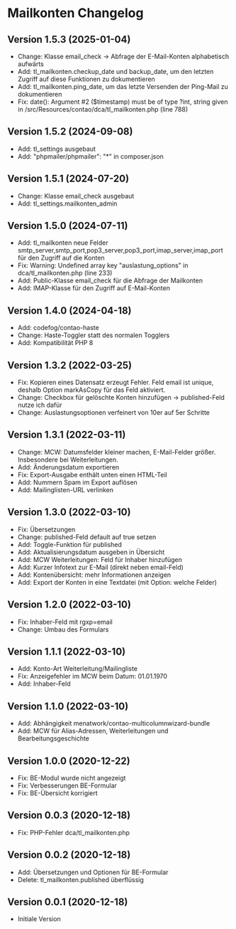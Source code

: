 # Mailkonten Changelog

## Version 1.5.3 (2025-01-04)

* Change: Klasse email_check -> Abfrage der E-Mail-Konten alphabetisch aufwärts
* Add: tl_mailkonten.checkup_date und backup_date, um den letzten Zugriff auf diese Funktionen zu dokumentieren
* Add: tl_mailkonten.ping_date, um das letzte Versenden der Ping-Mail zu dokumentieren
* Fix: date(): Argument #2 ($timestamp) must be of type ?int, string given in /src/Resources/contao/dca/tl_mailkonten.php (line 788)

## Version 1.5.2 (2024-09-08)

* Add: tl_settings ausgebaut
* Add: "phpmailer/phpmailer": "*" in composer.json

## Version 1.5.1 (2024-07-20)

* Change: Klasse email_check ausgebaut
* Add: tl_settings.mailkonten_admin

## Version 1.5.0 (2024-07-11)

* Add: tl_mailkonten neue Felder smtp_server,smtp_port,pop3_server,pop3_port,imap_server,imap_port für den Zugriff auf die Konten
* Fix: Warning: Undefined array key "auslastung_options" in dca/tl_mailkonten.php (line 233)
* Add: Public-Klasse email_check für die Abfrage der Mailkonten
* Add: IMAP-Klasse für den Zugriff auf E-Mail-Konten

## Version 1.4.0 (2024-04-18)

* Add: codefog/contao-haste
* Change: Haste-Toggler statt des normalen Togglers
* Add: Kompatibilität PHP 8

## Version 1.3.2 (2022-03-25)

* Fix: Kopieren eines Datensatz erzeugt Fehler. Feld email ist unique, deshalb Option markAsCopy für das Feld aktiviert.
* Change: Checkbox für gelöschte Konten hinzufügen -> published-Feld nutze ich dafür
* Change: Auslastungsoptionen verfeinert von 10er auf 5er Schritte

## Version 1.3.1 (2022-03-11)

* Change: MCW: Datumsfelder kleiner machen, E-Mail-Felder größer. Insbesondere bei Weiterleitungen.
* Add: Änderungsdatum exportieren
* Fix: Export-Ausgabe enthält unten einen HTML-Teil
* Add: Nummern Spam im Export auflösen
* Add: Mailinglisten-URL verlinken

## Version 1.3.0 (2022-03-10)

* Fix: Übersetzungen
* Change: published-Feld default auf true setzen
* Add: Toggle-Funktion für published
* Add: Aktualisierungsdatum ausgeben in Übersicht
* Add: MCW Weiterleitungen: Feld für Inhaber hinzufügen
* Add: Kurzer Infotext zur E-Mail (direkt neben email-Feld)
* Add: Kontenübersicht: mehr Informationen anzeigen
* Add: Export der Konten in eine Textdatei (mit Option: welche Felder)

## Version 1.2.0 (2022-03-10)

* Fix: Inhaber-Feld mit rgxp=email
* Change: Umbau des Formulars

## Version 1.1.1 (2022-03-10)

* Add: Konto-Art Weiterleitung/Mailingliste
* Fix: Anzeigefehler im MCW beim Datum: 01.01.1970
* Add: Inhaber-Feld

## Version 1.1.0 (2022-03-10)

* Add: Abhängigkeit menatwork/contao-multicolumnwizard-bundle
* Add: MCW für Alias-Adressen, Weiterleitungen und Bearbeitungsgeschichte

## Version 1.0.0 (2020-12-22)

* Fix: BE-Modul wurde nicht angezeigt
* Fix: Verbesserungen BE-Formular
* Fix: BE-Übersicht korrigiert

## Version 0.0.3 (2020-12-18)

* Fix: PHP-Fehler dca/tl_mailkonten.php

## Version 0.0.2 (2020-12-18)

* Add: Übersetzungen und Optionen für BE-Formular
* Delete: tl_mailkonten.published überflüssig

## Version 0.0.1 (2020-12-18)

* Initiale Version
